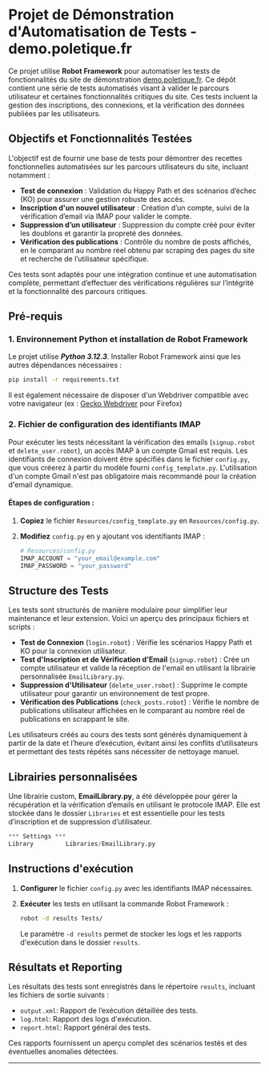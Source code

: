 # Projet de Démonstration d'Automatisation de Tests - demo.poletique.fr

Ce projet utilise **Robot Framework** pour automatiser les tests de fonctionnalités du site de démonstration [demo.poletique.fr](https://demo.poletique.fr). Ce dépôt contient une série de tests automatisés visant à valider le parcours utilisateur et certaines fonctionnalités critiques du site. Ces tests incluent la gestion des inscriptions, des connexions, et la vérification des données publiées par les utilisateurs.

## Objectifs et Fonctionnalités Testées

L'objectif est de fournir une base de tests pour démontrer des recettes fonctionnelles automatisées sur les parcours utilisateurs du site, incluant notamment :
- **Test de connexion** : Validation du Happy Path et des scénarios d’échec (KO) pour assurer une gestion robuste des accès.
- **Inscription d'un nouvel utilisateur** : Création d’un compte, suivi de la vérification d’email via IMAP pour valider le compte.
- **Suppression d’un utilisateur** : Suppression du compte créé pour éviter les doublons et garantir la propreté des données.
- **Vérification des publications** : Contrôle du nombre de posts affichés, en le comparant au nombre réel obtenu par scraping des pages du site et recherche de l’utilisateur spécifique.

Ces tests sont adaptés pour une intégration continue et une automatisation complète, permettant d’effectuer des vérifications régulières sur l’intégrité et la fonctionnalité des parcours critiques.

## Pré-requis

### 1. Environnement Python et installation de Robot Framework

Le projet utilise ***Python 3.12.3***. 
Installer Robot Framework ainsi que les autres dépendances nécessaires : 
```bash
pip install -r requirements.txt
```
Il est également nécessaire de disposer d'un Webdriver compatible avec votre navigateur (ex : [Gecko Webdriver](https://github.com/mozilla/geckodriver/releases) pour Firefox)
### 2. Fichier de configuration des identifiants IMAP

Pour exécuter les tests nécessitant la vérification des emails (`signup.robot` et `delete_user.robot`), un accès IMAP à un compte Gmail est requis. Les identifiants de connexion doivent être spécifiés dans le fichier `config.py`, que vous créerez à partir du modèle fourni `config_template.py`.
L'utilisation d'un compte Gmail n'est pas obligatoire mais recommandé pour la création d'email dynamique.

#### Étapes de configuration :

1. **Copiez** le fichier `Resources/config_template.py` en `Resources/config.py`.
2. **Modifiez** `config.py` en y ajoutant vos identifiants IMAP :

   ```python
   # Resources/config.py
   IMAP_ACCOUNT = "your_email@example.com"
   IMAP_PASSWORD = "your_password"
   ```

## Structure des Tests

Les tests sont structurés de manière modulaire pour simplifier leur maintenance et leur extension. Voici un aperçu des principaux fichiers et scripts :

- **Test de Connexion** (`login.robot`) : Vérifie les scénarios Happy Path et KO pour la connexion utilisateur.
- **Test d'Inscription et de Vérification d'Email** (`signup.robot`) : Crée un compte utilisateur et valide la réception de l'email en utilisant la librairie personnalisée `EmailLibrary.py`.
- **Suppression d'Utilisateur** (`delete_user.robot`) : Supprime le compte utilisateur pour garantir un environnement de test propre.
- **Vérification des Publications** (`check_posts.robot`) : Vérifie le nombre de publications utilisateur affichées en le comparant au nombre réel de publications en scrappant le site.

Les utilisateurs créés au cours des tests sont générés dynamiquement à partir de la date et l’heure d’exécution, évitant ainsi les conflits d’utilisateurs et permettant des tests répétés sans nécessiter de nettoyage manuel.

## Librairies personnalisées

Une librairie custom, **EmailLibrary.py**, a été développée pour gérer la récupération et la vérification d’emails en utilisant le protocole IMAP. Elle est stockée dans le dossier `Libraries` et est essentielle pour les tests d’inscription et de suppression d’utilisateur.

```python
*** Settings ***
Library         Libraries/EmailLibrary.py
```

## Instructions d'exécution

1. **Configurer** le fichier `config.py` avec les identifiants IMAP nécessaires.
2. **Exécuter** les tests en utilisant la commande Robot Framework :

   ```bash
   robot -d results Tests/
   ```

   Le paramètre `-d results` permet de stocker les logs et les rapports d'exécution dans le dossier `results`.

## Résultats et Reporting

Les résultats des tests sont enregistrés dans le répertoire `results`, incluant les fichiers de sortie suivants :
- `output.xml`: Rapport de l’exécution détaillée des tests.
- `log.html`: Rapport des logs d'exécution.
- `report.html`: Rapport général des tests.

Ces rapports fournissent un aperçu complet des scénarios testés et des éventuelles anomalies détectées.

---
